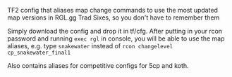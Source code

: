 TF2 config that aliases map change commands to use the most updated map versions in RGL.gg Trad Sixes, so you don't have to remember them

Simply download the config and drop it in tf/cfg. After putting in your rcon password and running `exec rgl` in console, you will be able to use the map aliases, e.g. type `snakewater` instead of `rcon changelevel cp_snakewater_final1`

Also contains aliases for competitive configs for 5cp and koth.
